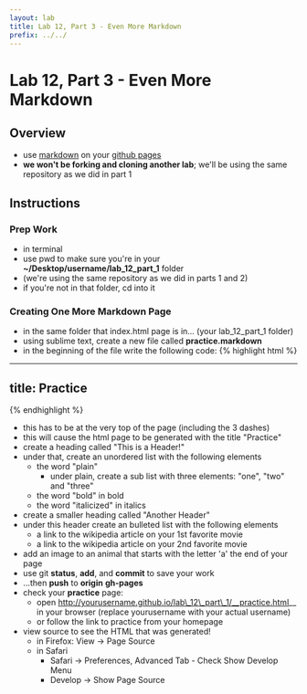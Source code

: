 ```yaml
---
layout: lab
title: Lab 12, Part 3 - Even More Markdown
prefix: ../../
---
```


# Lab 12, Part 3 - Even More Markdown

## Overview

* use [markdown](http://daringfireball.net/projects/markdown/basics) on your [github pages](http://pages.github.com/)
* __we won't be forking and cloning another lab__; we'll be using the same repository as we did in part 1

## Instructions

### Prep Work

* in terminal 
* use pwd to make sure you're in your __~/Desktop/username/lab_12_part_1__ folder
* (we're using the same repository as we did in parts 1 and 2)
* if you're not in that folder, cd into it

### Creating One More Markdown Page

* in the same folder that index.html page is in... (your lab\_12\_part\_1 folder)
* using sublime text, create a new file called __practice.markdown__
* in the beginning of the file write the following code:
{% highlight html %}
---
title: Practice
---
{% endhighlight %}
* this has to be at the very top of the page (including the 3 dashes)
* this will cause the html page to be generated with the title "Practice"
* create a heading called "This is a Header!"
* under that, create an unordered list with the following elements
	* the word "plain"
		* under plain, create a sub list with three elements: "one", "two" and "three"
	* the word "bold" in bold
	* the word "italicized" in italics
* create a smaller heading called "Another Header"
* under this header create an bulleted list with the following elements
	* a link to the wikipedia article on your 1st favorite movie
	* a link to the wikipedia article on your 2nd favorite movie
* add an image to an animal that starts with the letter 'a' the end of your page 
* use git __status__, __add__, and __commit__ to save your work
* ...then __push__ to __origin__ __gh-pages__
* check your __practice__ page: 
	* open http://yourusername.github.io/lab\_12\_part\_1/__practice.html__ in your browser (replace yourusername with your actual username)
	* or follow the link to practice from your homepage
* view source to see the HTML that was generated!
	* in Firefox: View &rarr; Page Source
	* in Safari
		* Safari &rarr; Preferences, Advanced Tab - Check Show Develop Menu  
		* Develop &rarr; Show Page Source	
